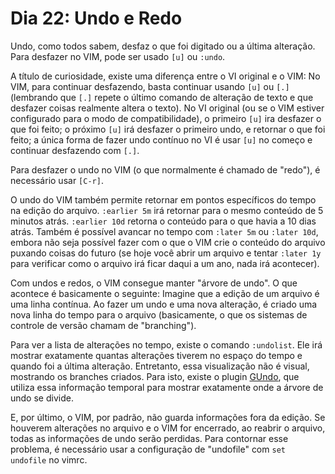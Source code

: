 # Dia 22: Undo e Redo

Undo, como todos sabem, desfaz o que foi digitado ou a última alteração. Para
desfazer no VIM, pode ser usado `[u]` ou `:undo`.

A título de curiosidade, existe uma diferença entre o VI original e o VIM: No
VIM, para continuar desfazendo, basta continuar usando `[u]` ou `[.]`
(lembrando que `[.]` repete o último comando de alteração de texto e que
desfazer coisas realmente altera o texto). No VI original (ou se o VIM estiver
configurado para o modo de compatibilidade), o primeiro `[u]` ira desfazer o
que foi feito; o próximo `[u]` irá desfazer o primeiro undo, e retornar o que
foi feito; a única forma de fazer undo contínuo no VI é usar `[u]` no começo e
continuar desfazendo com `[.]`.

Para desfazer o undo no VIM (o que normalmente é chamado de "redo"), é
necessário usar `[C-r]`.

O undo do VIM também permite retornar em pontos específicos do tempo na edição
do arquivo. `:earlier 5m` irá retornar para o mesmo conteúdo de 5 minutos
atrás.  `:earlier 10d` retorna o conteúdo para o que havia a 10 dias atrás.
Também é possível avancar no tempo com `:later 5m` ou `:later 10d`, embora não
seja possível fazer com o que o VIM crie o conteúdo do arquivo puxando coisas
do futuro (se hoje você abrir um arquivo e tentar `:later 1y` para verificar
como o arquivo irá ficar daqui a um ano, nada irá acontecer).

Com undos e redos, o VIM consegue manter "árvore de undo". O que acontece é
basicamente o seguinte: Imagine que a edição de um arquivo é uma linha
contínua. Ao fazer um undo e uma nova alteração, é criado uma nova linha do
tempo para o arquivo (basicamente, o que os sistemas de controle de versão
chamam de "branching").

Para ver a lista de alterações no tempo, existe o comando `:undolist`. Ele irá
mostrar exatamente quantas alterações tiverem no espaço do tempo e quando foi a
última alteração. Entretanto, essa visualização não é visual, mostrando os
branches criados. Para isto, existe o plugin
[GUndo](http://sjl.bitbucket.org/gundo.vim/), que utiliza essa informação
temporal para mostrar exatamente onde a árvore de undo se divide.

E, por último, o VIM, por padrão, não guarda informações fora da edição. Se
houverem alterações no arquivo e o VIM for encerrado, ao reabrir o arquivo,
todas as informações de undo serão perdidas. Para contornar esse problema, é
necessário usar a configuração de "undofile" com `set undofile` no vimrc.
